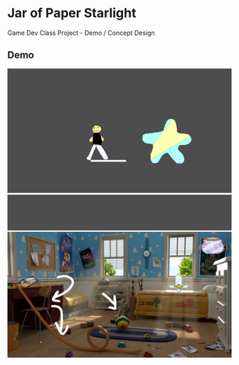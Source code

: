 
# Jar of Paper Starlight

Game Dev Class Project - Demo / Concept Design



## Demo

![alt text](https://github.com/0xShawnAdams/JarofPaperStarlight/blob/main/Demo.png)
![alt text](https://github.com/0xShawnAdams/JarofPaperStarlight/blob/main/jarofpaperstarlight/Art/first%20level%20concept%20design.png)

